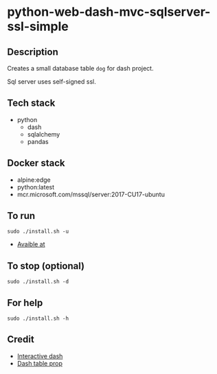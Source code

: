 # python-web-dash-mvc-sqlserver-ssl-simple

## Description
Creates a small database table `dog`
for dash project.

Sql server uses self-signed ssl.

## Tech stack
- python
  - dash
  - sqlalchemy
  - pandas

## Docker stack
- alpine:edge
- python:latest
- mcr.microsoft.com/mssql/server:2017-CU17-ubuntu

## To run
`sudo ./install.sh -u`
- [Avaible at](http://localhost)

## To stop (optional)
`sudo ./install.sh -d`

## For help
`sudo ./install.sh -h`

## Credit
- [Interactive dash](https://github.com/plotly/dash-recipes/blob/master/dash_sqlite.py)
- [Dash table prop](https://stackoverflow.com/questions/69664921/plotly-dash-table-applies-border-radius-only-on-one-side)
